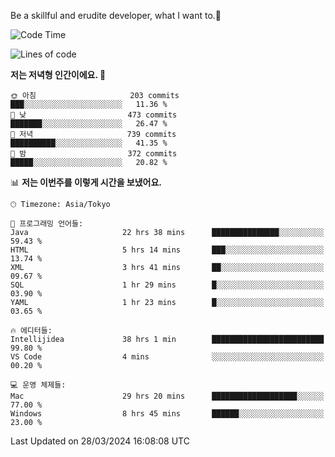 Be a skillful and erudite developer, what I want to.👶

<!--START_SECTION:waka-->
![Code Time](http://img.shields.io/badge/Code%20Time-610%20hrs%2033%20mins-blue)

![Lines of code](https://img.shields.io/badge/%EC%A0%80%EB%8A%94%20%EC%97%AC%ED%83%9C%EA%B9%8C%EC%A7%80%20-1.1%20million%20%EC%A4%84%EC%9D%98%20%EC%BD%94%EB%93%9C%EB%A5%BC%20%EC%9E%91%EC%84%B1%ED%96%88%EC%96%B4%EC%9A%94.-blue)

**저는 저녁형 인간이에요. 🦉** 

```text
🌞 아침                     203 commits         ███░░░░░░░░░░░░░░░░░░░░░░   11.36 % 
🌆 낮　                     473 commits         ███████░░░░░░░░░░░░░░░░░░   26.47 % 
🌃 저녁                     739 commits         ██████████░░░░░░░░░░░░░░░   41.35 % 
🌙 밤　                     372 commits         █████░░░░░░░░░░░░░░░░░░░░   20.82 % 
```


📊 **저는 이번주를 이렇게 시간을 보냈어요.** 

```text
🕑︎ Timezone: Asia/Tokyo

💬 프로그래밍 언어들: 
Java                     22 hrs 38 mins      ███████████████░░░░░░░░░░   59.43 % 
HTML                     5 hrs 14 mins       ███░░░░░░░░░░░░░░░░░░░░░░   13.74 % 
XML                      3 hrs 41 mins       ██░░░░░░░░░░░░░░░░░░░░░░░   09.67 % 
SQL                      1 hr 29 mins        █░░░░░░░░░░░░░░░░░░░░░░░░   03.90 % 
YAML                     1 hr 23 mins        █░░░░░░░░░░░░░░░░░░░░░░░░   03.65 % 

🔥 에디터들: 
Intellijidea             38 hrs 1 min        █████████████████████████   99.80 % 
VS Code                  4 mins              ░░░░░░░░░░░░░░░░░░░░░░░░░   00.20 % 

💻 운영 체제들: 
Mac                      29 hrs 20 mins      ███████████████████░░░░░░   77.00 % 
Windows                  8 hrs 45 mins       ██████░░░░░░░░░░░░░░░░░░░   23.00 % 
```


 Last Updated on 28/03/2024 16:08:08 UTC
<!--END_SECTION:waka-->
